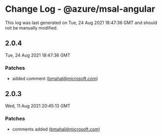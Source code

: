 # Change Log - @azure/msal-angular

This log was last generated on Tue, 24 Aug 2021 18:47:36 GMT and should not be manually modified.

<!-- Start content -->

## 2.0.4

Tue, 24 Aug 2021 18:47:36 GMT

### Patches

- added  comment (bmahal@microsoft.com)

## 2.0.3

Wed, 11 Aug 2021 20:45:13 GMT

### Patches

- comments added (bmahal@microsoft.com)
